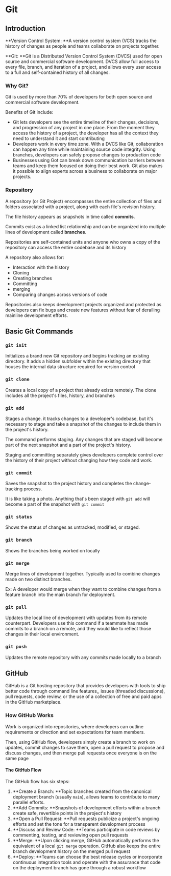 # Git

## Introduction

**Version Control System: **A version control system (VCS) tracks the history of changes as people and teams collaborate on projects together.

**Git: **Git is a Distributed Version Control System (DVCS) used for open source and commercial software development. DVCS allow full access to every file, branch, and iteration of a project, and allows every user access to a full and self-contained history of all changes.

### Why Git?

Git is used by more than 70% of developers for both open source and commercial software development.

Benefits of Git include:

* Git lets developers see the entire timeline of their changes, decisions, and progression of any project in one place. From the moment they access the history of a project, the developer has all the context they need to understand it and start contributing
* Developers work in every time zone. With a DVCS like Git, collaboration can happen any time while maintaining source code integrity. Using branches, developers can safely propose changes to production code
* Businesses using Got can break down communication barriers between teams and keep them focused on doing their best work. Git also makes it possible to align experts across a business to collaborate on major projects.

### Repository

A repository (or Git Project) encompasses the entire collection of files and folders associated with a project, along with each file's revision history. 

The file history appears as snapshots in time called **commits**.

Commits exist as a linked list relationship and can be organized into multiple lines of development called **branches**.

Repositories are self-contained units and anyone who owns a copy of the repository can access the entire codebase and its history

A repository also allows for:

* Interaction with the history
* Cloning
* Creating branches
* Committing
* merging
* Comparing changes across versions of code

Repositories also keeps development projects organized and protected as developers can fix bugs and create new features without fear of derailing mainline development efforts.

## Basic Git Commands

### `git init`

Initializes a brand new Git repository and begins tracking an existing directory. It adds a hidden subfolder within the existing directory that houses the internal data structure required for version control

### `git clone`

Creates a local copy of a project that already exists remotely. The clone includes all the project's files, history, and branches

### `git add`

Stages a change. it tracks changes to a developer's codebase, but it's necessary to stage and take a snapshot of the changes to include them in the project's history. 

The command performs staging. Any changes that are staged will become part of the next snapshot and a part of the project's history. 

Staging and committing separately gives developers complete control over the history of their project without changing how they code and work.

### `git commit`

Saves the snapshot to the project history and completes the change-tracking process. 

It is like taking a photo. Anything that's been staged with `git add` will become a part of the snapshot with `git commit`

### `git status`

Shows the status of changes as untracked, modified, or staged.

### `git branch`

Shows the branches being worked on locally

### `git merge`

Merge lines of development together. Typically used to combine changes made on two distinct branches. 

Ex: A developer would merge when they want to combine changes from a feature branch into the main branch for deployment.

### `git pull`

Updates the local line of development with updates from its remote counterpart. Developers use this command if a teammate has made commits to a branch on a remote, and they would like to reflect those changes in their local environment.

### `git push`

Updates the remote repository with any commits made locally to a branch

## GitHub

GitHub is a Git hosting repository that provides developers with tools to ship better code through command line features,, issues (threaded discussions), pull requests, code review, or the use of a collection of free and paid apps in the GitHub marketplace.

### How GitHub Works

Work is organized into repositories, where developers can outline requirements or direction and set expectations for team members. 

Then, using GitHub flow, developers simply create a branch to work on updates, commit changes to save them, open a pull request to propose and discuss changes, and then merge pull requests once everyone is on the same page

#### The GitHub Flow

The GitHub flow has six steps:

1. **Create a Branch: **Topic branches created from the canonical deployment branch (usually `main`), allows teams to contribute to many parallel efforts.
2. **Add Commits: **Snapshots of development efforts within a branch create safe, revertible points in the project's history
3. **Open a Pull Request: **Pull requests publicize a project's ongoing efforts and set the tone for a transparent development process
4. **Discuss and Review Code: **Teams participate in code reviews by commenting, testing, and reviewing open pull requests
5. **Merge: **Upon clicking merge, GitHub automatically performs the equivalent of a local `git merge` operation. GitHub also keeps the entire branch development history on the merged pull request
6. **Deploy: **Teams can choose the best release cycles or incorporate continuous integration tools and operate with the assurance that code on the deployment branch has gone through a robust workflow